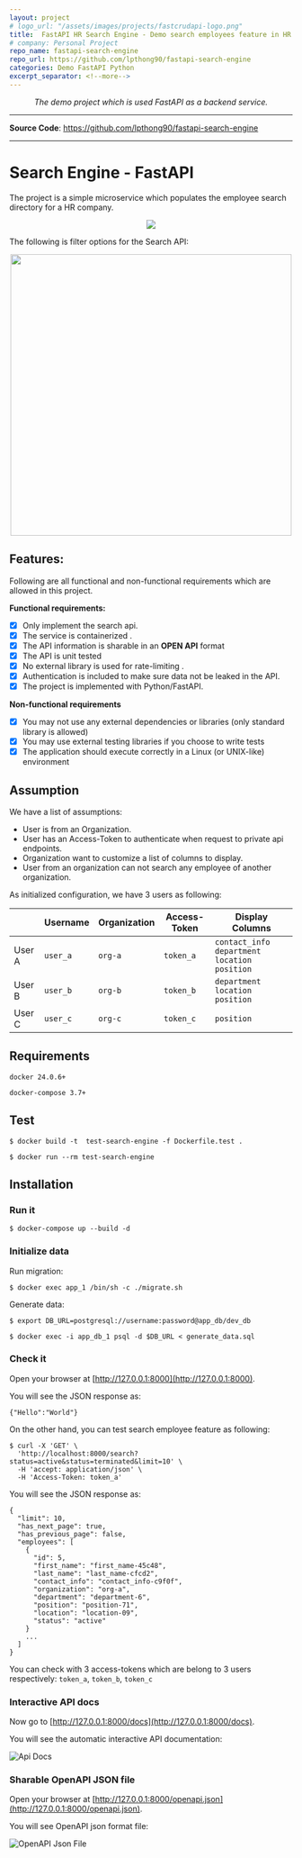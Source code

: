 ```yaml
---
layout: project
# logo_url: "/assets/images/projects/fastcrudapi-logo.png"
title:  FastAPI HR Search Engine - Demo search employees feature in HR system
# company: Personal Project
repo_name: fastapi-search-engine
repo_url: https://github.com/lpthong90/fastapi-search-engine
categories: Demo FastAPI Python 
excerpt_separator: <!--more-->
---
```


<p align="center">
  <em>The demo project which is used FastAPI as a backend service.</em>
</p>

<!--more-->

---

**Source  Code**: <a href="https://github.com/lpthong90/fastapi-search-engine" target="_blank">https://github.com/lpthong90/fastapi-search-engine</a>

---

# Search Engine - FastAPI
The project is a simple microservice which populates the employee search directory for a HR company.

<p align="center">
    <img src="https://lpthong90.dev/fastapi-search-engine/images/ui.png">
</p>

The following is filter options for the Search API:
<br>
<p align="center">
    <img src="https://lpthong90.dev/fastapi-search-engine/images/filters.png" width="500">
</p>

## Features:

Following are all functional and non-functional requirements which are allowed in this project.

**Functional requirements:**

-  [x] Only implement the search api.
-  [x] The service is containerized .
-  [x] The API information is sharable in an **OPEN API** format
-  [x] The API is unit tested
-  [x] No external library is used for rate-limiting .
-  [x] Authentication is included to make sure data not be leaked in the API.
-  [x] The project is implemented with Python/FastAPI.

**Non-functional requirements**

- [x] You may not use any external dependencies or libraries (only standard library is allowed)
- [x] You may use external testing libraries if you choose to write tests
- [x] The application should execute correctly in a Linux (or UNIX-like) environment

## Assumption

We have a list of assumptions:
- User is from an Organization.
- User has an Access-Token to authenticate when request to private api endpoints.
- Organization want to customize a list of columns to display.
- User from an organization can not search any employee of another organization.

As initialized configuration, we have 3 users as following:

|           |Username|Organization|Access-Token|Display Columns |
|-----------|--------|------------|------------|------------|
|User A     |`user_a`|`org-a`     |`token_a`   |`contact_info` `department` `location` `position`
|User B     |`user_b`|`org-b`     |`token_b`   |`department` `location` `position`
|User C     |`user_c`|`org-c`     |`token_c`   |`position`


## Requirements
```
docker 24.0.6+

docker-compose 3.7+
```

## Test
```
$ docker build -t  test-search-engine -f Dockerfile.test .

$ docker run --rm test-search-engine
```
## Installation

### Run it
```
$ docker-compose up --build -d
```
### Initialize data

Run migration:
```
$ docker exec app_1 /bin/sh -c ./migrate.sh
```

Generate data:
```
$ export DB_URL=postgresql://username:password@app_db/dev_db

$ docker exec -i app_db_1 psql -d $DB_URL < generate_data.sql
```

### Check it

Open your browser at  [http://127.0.0.1:8000](http://127.0.0.1:8000).

You will see the JSON response as:
```
{"Hello":"World"}
```

On the other hand, you can test search employee feature as following:
```
$ curl -X 'GET' \
  'http://localhost:8000/search?status=active&status=terminated&limit=10' \
  -H 'accept: application/json' \
  -H 'Access-Token: token_a'
``` 
You will see the JSON response as:
```
{
  "limit": 10,
  "has_next_page": true,
  "has_previous_page": false,
  "employees": [
    {
      "id": 5,
      "first_name": "first_name-45c48",
      "last_name": "last_name-cfcd2",
      "contact_info": "contact_info-c9f0f",
      "organization": "org-a",
      "department": "department-6",
      "position": "position-71",
      "location": "location-09",
      "status": "active"
    }
    ...
  ]
}
```

You can check with 3 access-tokens which are belong to 3 users respectively: `token_a`, `token_b`, `token_c`


### Interactive API docs

Now go to  [](http://127.0.0.1:8000/docs)[http://127.0.0.1:8000/docs](http://127.0.0.1:8000/docs).

You will see the automatic interactive API documentation:

![Api Docs](https://lpthong90.dev/fastapi-search-engine/images/docs.png)

### Sharable OpenAPI JSON file

Open your browser at  [http://127.0.0.1:8000/openapi.json](http://127.0.0.1:8000/openapi.json).

You will see OpenAPI json format file:

![OpenAPI Json File](https://lpthong90.dev/fastapi-search-engine/images/openapi.png)